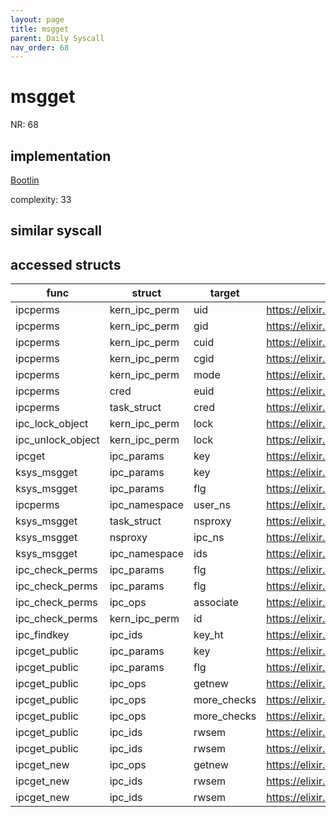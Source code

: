 ```yaml
---
layout: page
title: msgget
parent: Daily Syscall
nav_order: 68
---
```

        

# msgget
NR: 68

## implementation
[Bootlin](https://elixir.bootlin.com/linux/v6.14.7/source/ipc/msg.c#L315)

complexity: 33


## similar syscall


## accessed structs

|func|struct|target|location|has_read|has_write|
|--|--|--|--|--|--|
|ipcperms|kern_ipc_perm|uid|https://elixir.bootlin.com/linux/v6.14.7/source/ipc/util.c#L562|true|true|
|ipcperms|kern_ipc_perm|gid|https://elixir.bootlin.com/linux/v6.14.7/source/ipc/util.c#L564|true|true|
|ipcperms|kern_ipc_perm|cuid|https://elixir.bootlin.com/linux/v6.14.7/source/ipc/util.c#L561|true|true|
|ipcperms|kern_ipc_perm|cgid|https://elixir.bootlin.com/linux/v6.14.7/source/ipc/util.c#L564|true|true|
|ipcperms|kern_ipc_perm|mode|https://elixir.bootlin.com/linux/v6.14.7/source/ipc/util.c#L560|true|true|
|ipcperms|cred|euid|https://elixir.bootlin.com/linux/v6.14.7/source/ipc/util.c#L555|true|true|
|ipcperms|task_struct|cred|https://elixir.bootlin.com/linux/v6.14.7/source/ipc/util.c#L555|true|true|
|ipc_lock_object|kern_ipc_perm|lock|https://elixir.bootlin.com/linux/v6.14.7/source/ipc/util.h#L210|false|false|
|ipc_unlock_object|kern_ipc_perm|lock|https://elixir.bootlin.com/linux/v6.14.7/source/ipc/util.h#L215|false|false|
|ipcget|ipc_params|key|https://elixir.bootlin.com/linux/v6.14.7/source/ipc/util.c#L673|true|true|
|ksys_msgget|ipc_params|key|https://elixir.bootlin.com/linux/v6.14.7/source/ipc/msg.c#L309|false|false|
|ksys_msgget|ipc_params|flg|https://elixir.bootlin.com/linux/v6.14.7/source/ipc/msg.c#L310|false|false|
|ipcperms|ipc_namespace|user_ns|https://elixir.bootlin.com/linux/v6.14.7/source/ipc/util.c#L568|true|true|
|ksys_msgget|task_struct|nsproxy|https://elixir.bootlin.com/linux/v6.14.7/source/ipc/msg.c#L307|true|true|
|ksys_msgget|nsproxy|ipc_ns|https://elixir.bootlin.com/linux/v6.14.7/source/ipc/msg.c#L307|true|true|
|ksys_msgget|ipc_namespace|ids|https://elixir.bootlin.com/linux/v6.14.7/source/ipc/msg.c#L312|false|false|
|ipc_check_perms|ipc_params|flg|https://elixir.bootlin.com/linux/v6.14.7/source/ipc/util.c#L375|true|true|
|ipc_check_perms|ipc_params|flg|https://elixir.bootlin.com/linux/v6.14.7/source/ipc/util.c#L372|true|true|
|ipc_check_perms|ipc_ops|associate|https://elixir.bootlin.com/linux/v6.14.7/source/ipc/util.c#L375|true|true|
|ipc_check_perms|kern_ipc_perm|id|https://elixir.bootlin.com/linux/v6.14.7/source/ipc/util.c#L377|true|true|
|ipc_findkey|ipc_ids|key_ht|https://elixir.bootlin.com/linux/v6.14.7/source/ipc/util.c#L176|false|false|
|ipcget_public|ipc_params|key|https://elixir.bootlin.com/linux/v6.14.7/source/ipc/util.c#L409|true|true|
|ipcget_public|ipc_params|flg|https://elixir.bootlin.com/linux/v6.14.7/source/ipc/util.c#L401|true|true|
|ipcget_public|ipc_ops|getnew|https://elixir.bootlin.com/linux/v6.14.7/source/ipc/util.c#L415|true|true|
|ipcget_public|ipc_ops|more_checks|https://elixir.bootlin.com/linux/v6.14.7/source/ipc/util.c#L424|true|true|
|ipcget_public|ipc_ops|more_checks|https://elixir.bootlin.com/linux/v6.14.7/source/ipc/util.c#L423|true|true|
|ipcget_public|ipc_ids|rwsem|https://elixir.bootlin.com/linux/v6.14.7/source/ipc/util.c#L434|false|false|
|ipcget_public|ipc_ids|rwsem|https://elixir.bootlin.com/linux/v6.14.7/source/ipc/util.c#L408|false|false|
|ipcget_new|ipc_ops|getnew|https://elixir.bootlin.com/linux/v6.14.7/source/ipc/util.c#L345|true|true|
|ipcget_new|ipc_ids|rwsem|https://elixir.bootlin.com/linux/v6.14.7/source/ipc/util.c#L346|false|false|
|ipcget_new|ipc_ids|rwsem|https://elixir.bootlin.com/linux/v6.14.7/source/ipc/util.c#L344|false|false|
